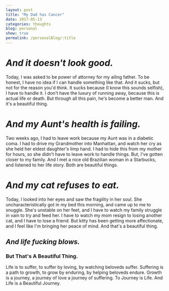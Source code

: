 ```yaml
---
layout: post
title: "My Dad has Cancer"
date: 2017-05-13
categories: thoughts
blog: personal
show: true
permalink: /personalBlog/:title
---
```


# *And it doesn't look good.* #

Today, I was asked to be power of attorney for my ailing father. To be honest, I have no idea if I can handle something like that. And it sucks, but not for the reason you'd think. It sucks because (I know this sounds selfish), I have to handle it. I don't have the luxury of running away, because this is actual life or death. But through all this pain, he's become a better man. And it's a beautiful thing.

# *And my Aunt's health is failing.* #

Two weeks ago, I had to leave work because my Aunt was in a diabetic coma. I had to drive my Grandmother into Manhattan, and watch her cry as she held her eldest daughter's limp hand. I had to hide this from my mother for hours, so she didn't have to leave work to handle things. But, I've gotten closer to my family. And I met a nice old Brazilian woman in a Starbucks, and listened to her life story. Both are beautiful things.

# *And my cat refuses to eat.* #

Today, I looked into her eyes and saw the fragility in her soul. She uncharacteristically got in my bed this morning, and came up to me to snuggle. She's unstable on her feet, and I have to watch my family struggle in vain to try and feed her. I have to watch my mom resign to losing another cat, and I have to lose a friend. But kitty has been getting more affectionate, and I feel like I'm bringing her peace of mind. And that's a beautiful thing.

## *And life fucking blows.* ##

### **But That's A Beautiful Thing.** ###

Life is to suffer, to suffer by loving, by watching beloveds suffer.
Suffering is a path to growth, to grow by enduring, by helping beloveds endure.
Growth is a journey, a journey of love a journey of suffering.
To Journey is Life. And Life is a Beautiful Journey.